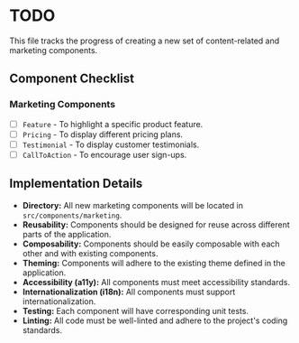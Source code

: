 # TODO

This file tracks the progress of creating a new set of content-related and marketing components.

## Component Checklist

### Marketing Components

*   [ ] `Feature` - To highlight a specific product feature.
*   [ ] `Pricing` - To display different pricing plans.
*   [ ] `Testimonial` - To display customer testimonials.
*   [ ] `CallToAction` - To encourage user sign-ups.

## Implementation Details

*   **Directory:** All new marketing components will be located in `src/components/marketing`.
*   **Reusability:** Components should be designed for reuse across different parts of the application.
*   **Composability:** Components should be easily composable with each other and with existing components.
*   **Theming:** Components will adhere to the existing theme defined in the application.
*   **Accessibility (a11y):** All components must meet accessibility standards.
*   **Internationalization (i18n):** All components must support internationalization.
*   **Testing:** Each component will have corresponding unit tests.
*   **Linting:** All code must be well-linted and adhere to the project's coding standards.